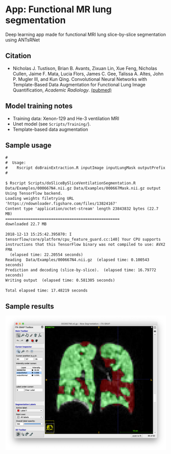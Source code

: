 # App:  Functional MR lung segmentation

Deep learning app made for functional MRI lung slice-by-slice segmentation using ANTsRNet

## Citation

* Nicholas J. Tustison, Brian B. Avants, Zixuan Lin, Xue Feng, Nicholas Cullen, Jaime F. Mata, Lucia Flors, James C. Gee, Talissa A. Altes, John P. Mugler III, and Kun Qing.  Convolutional Neural Networks with Template-Based Data Augmentation for Functional Lung Image Quantification, _Academic Radiology_. [(pubmed)](https://www.ncbi.nlm.nih.gov/pubmed/30195415)

## Model training notes

* Training data: Xenon-129 and He-3 ventilation MRI
* Unet model (see ``Scripts/Training/``).
* Template-based data augmentation

## Sample usage

```
#
#  Usage:
#    Rscript doBrainExtraction.R inputImage inputLungMask outputPrefix
#

$ Rscript Scripts/doSliceBySliceVentilationSegmentation.R Data/Examples/000667N4.nii.gz Data/Examples/000667Mask.nii.gz output
Using TensorFlow backend.
Loading weights filetrying URL 'https://ndownloader.figshare.com/files/13824167'
Content type 'application/octet-stream' length 23843832 bytes (22.7 MB)
==================================================
downloaded 22.7 MB

2018-12-13 15:25:42.395870: I tensorflow/core/platform/cpu_feature_guard.cc:140] Your CPU supports instructions that this TensorFlow binary was not compiled to use: AVX2 FMA
  (elapsed time: 22.20554 seconds)
Reading  Data/Examples/000667N4.nii.gz  (elapsed time: 0.100543 seconds)
Prediction and decoding (slice-by-slice).  (elapsed time: 16.79772 seconds)
Writing output  (elapsed time: 0.581305 seconds)

Total elapsed time: 17.48219 seconds
```

## Sample results

![Brain extraction results](Documentation/Images/resultsLungSegmentation.png)
